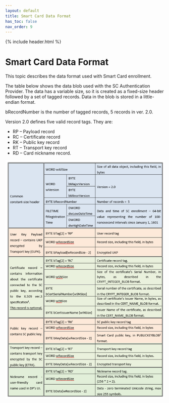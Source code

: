```yaml
---
layout: default
title: Smart Card Data Format  
has_toc: false
nav_order: 9
---
```


{% include header.html %}

# Smart Card Data Format  

This topic describes the data format used with Smart Card enrollment.  

The table below shows the data blob used with the SC Authentication Provider. The data has a variable size, so it is created as a fixed-size header followed by a set of tagged records. Data in the blob is stored in a little-endian format.  

bRecordNumber is the number of tagged records, 5 records in ver. 2.0.  

Version 2.0 defines five valid record tags. They are:

- RP – Payload record  
-	RC – Certificate record						
- RK – Public key record  
- RT – Transport key record
- RD – Card nickname record.

![](assets/smart-card-data-blob.png)
